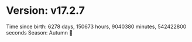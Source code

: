 # Version: v17.2.7
Time since birth: 6278 days, 150673 hours, 9040380 minutes, 542422800 seconds
Season: Autumn 🍁
